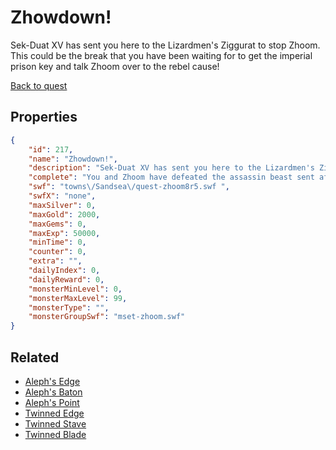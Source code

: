 # Zhowdown!

Sek-Duat XV has sent you here to the Lizardmen's Ziggurat to stop Zhoom. This could be the break that you have been waiting for to get the imperial prison key and talk Zhoom over to the rebel cause!

[Back to quest](../quests.md)

## Properties

```json
{
    "id": 217,
    "name": "Zhowdown!",
    "description": "Sek-Duat XV has sent you here to the Lizardmen's Ziggurat to stop Zhoom. This could be the break that you have been waiting for to get the imperial prison key and talk Zhoom over to the rebel cause!",
    "complete": "You and Zhoom have defeated the assassin beast sent after you by Sek-Duat XV. You have received the key to the imperial prisons inside the palace and Zhoom has joined the side of the rebels. All that remains is stopping Sek-Duat XV!",
    "swf": "towns\/Sandsea\/quest-zhoom8r5.swf ",
    "swfX": "none",
    "maxSilver": 0,
    "maxGold": 2000,
    "maxGems": 0,
    "maxExp": 50000,
    "minTime": 0,
    "counter": 0,
    "extra": "",
    "dailyIndex": 0,
    "dailyReward": 0,
    "monsterMinLevel": 0,
    "monsterMaxLevel": 99,
    "monsterType": "",
    "monsterGroupSwf": "mset-zhoom.swf"
}
```

## Related

- [Aleph's Edge](../items/1529-aleph-s-edge.md)
- [Aleph's Baton](../items/1530-aleph-s-baton.md)
- [Aleph's Point](../items/1531-aleph-s-point.md)
- [Twinned Edge](../items/1532-twinned-edge.md)
- [Twinned Stave](../items/1533-twinned-stave.md)
- [Twinned Blade](../items/1534-twinned-blade.md)

